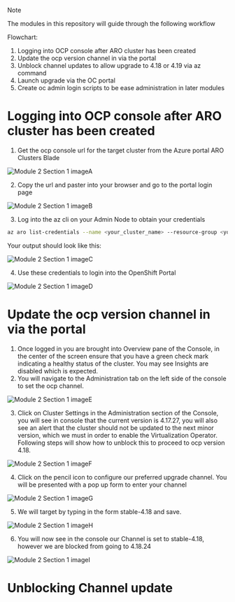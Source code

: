 > [!NOTE] 
> The modules in this repository will guide through the following workflow


Flowchart:

1. Logging into OCP console after ARO cluster has been created
2. Update the ocp version channel in via the portal
3. Unblock channel updates to allow upgrade to 4.18 or 4.19 via az command
4. Launch upgrade via the OC portal
5. Create oc admin login scripts to be ease administration in later modules


# Logging into OCP console after ARO cluster has been created

1. Get the ocp console url for the target cluster from the Azure portal ARO Clusters Blade

![Module 2 Section 1 imageA](assets/images/mod02/OCPConsole-001.png)

2. Copy the url and paster into your browser and go to the portal login page

![Module 2 Section 1 imageB](assets/images/mod02/OCPConsole-002.png)

3. Log into the az cli on your Admin Node to obtain your credentials

```bash
az aro list-credentials --name <your_cluster_name> --resource-group <your_resource_group_name>
```
Your output should look like this:

![Module 2 Section 1 imageC](assets/images/mod02/OCPConsole-003.png)

4. Use these credentials to login into the OpenShift Portal

![Module 2 Section 1 imageD](assets/images/mod02/OCPConsole-004.png)

# Update the ocp version channel in via the portal

1. Once logged in you are brought into Overview pane of the Console, in the center of the screen ensure that you have a green check mark indicating a healthy status of the cluster. You may see Insights are disabled which is expected.
2. You will navigate to the Administration tab on the left side of the console to set the ocp channel.

![Module 2 Section 1 imageE](assets/images/mod02/OCPConsole-005.png)

3. Click on Cluster Settings in the Administration section of the Console, you will see in console that the current version is 4.17.27, you will also see an alert that the cluster should not be updated to the next minor version, which we must in order to enable the Virtualization Operator. Following steps will show how to unblock this to proceed to ocp version 4.18. 

![Module 2 Section 1 imageF](assets/images/mod02/OCPConsole-006.png)

4. Click on the pencil icon to configure our preferred upgrade channel. You will be presented with a pop up form to enter your channel

![Module 2 Section 1 imageG](assets/images/mod02/OCPConsole-007.png)

5. We will target by typing in the form stable-4.18 and save.

![Module 2 Section 1 imageH](assets/images/mod02/OCPConsole-008.png)

6. You will now see in the console our Channel is set to stable-4.18, however we are blocked from going to 4.18.24

![Module 2 Section 1 imageI](assets/images/mod02/OCPConsole-009.png)

# Unblocking Channel update







